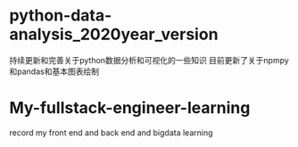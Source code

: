 # python-data-analysis_2020year_version
持续更新和完善关于python数据分析和可视化的一些知识
目前更新了关于npmpy和pandas和基本图表绘制

# My-fullstack-engineer-learning
record my front end and back end and bigdata learning

